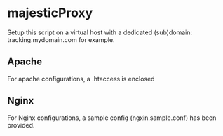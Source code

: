 # majesticProxy

Setup this script on a virtual host with a dedicated (sub)domain: tracking.mydomain.com for example.

## Apache
For apache configurations,  a .htaccess is enclosed

## Nginx
For Nginx configurations, a sample config (ngxin.sample.conf) has been provided.
